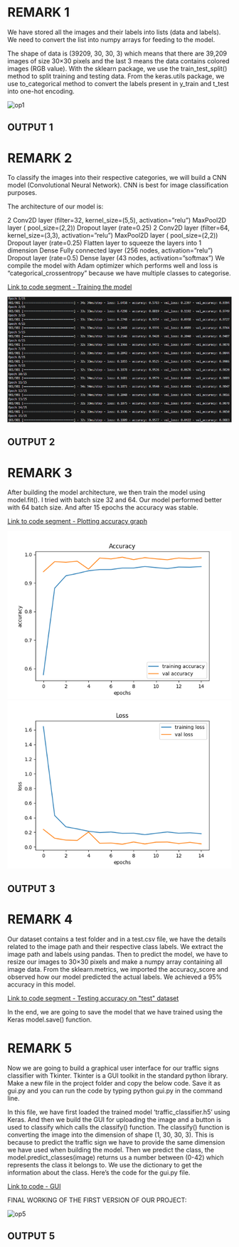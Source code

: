# REMARK 1

We have stored all the images and their labels into lists (data and labels).
We need to convert the list into numpy arrays for feeding to the model.

The shape of data is (39209, 30, 30, 3) which means that there are 39,209 images of size 30×30 pixels and the last 3 means the data contains colored images (RGB value).
With the sklearn package, we use the train_test_split() method to split training and testing data.
From the keras.utils package, we use to_categorical method to convert the labels present in y_train and t_test into one-hot encoding.

![op1](https://media.discordapp.net/attachments/1101944447740162058/1101944498566729728/op1.png?width=607&height=242)

## OUTPUT 1

# REMARK 2

To classify the images into their respective categories, we will build a CNN model (Convolutional Neural Network). CNN is best for image classification purposes.

The architecture of our model is:

2 Conv2D layer (filter=32, kernel_size=(5,5), activation=”relu”)
MaxPool2D layer ( pool_size=(2,2))
Dropout layer (rate=0.25)
2 Conv2D layer (filter=64, kernel_size=(3,3), activation=”relu”)
MaxPool2D layer ( pool_size=(2,2))
Dropout layer (rate=0.25)
Flatten layer to squeeze the layers into 1 dimension
Dense Fully connected layer (256 nodes, activation=”relu”)
Dropout layer (rate=0.5)
Dense layer (43 nodes, activation=”softmax”)
We compile the model with Adam optimizer which performs well and loss is “categorical_crossentropy” because we have multiple classes to categorise.

[Link to code segment - Training the model](https://github.com/Dunno-Ikigai/Traffic-sign-recognition/blob/e7243f2e637a6d8bb5833a223455d4ce9b36f01b/Traffic_signs.py#L48)

![op2](https://raw.githubusercontent.com/Dunno-Ikigai/Traffic-sign-recognition/main/Model%20Training%202.png)

## OUTPUT 2

# REMARK 3

After building the model architecture, we then train the model using model.fit(). I tried with batch size 32 and 64. Our model performed better with 64 batch size. And after 15 epochs the accuracy was stable.

[Link to code segment - Plotting accuracy graph](https://github.com/Dunno-Ikigai/Traffic-sign-recognition/blob/e7243f2e637a6d8bb5833a223455d4ce9b36f01b/Traffic_signs.py#LL70C1-L70C1)

![op3.1](https://raw.githubusercontent.com/Dunno-Ikigai/Traffic-sign-recognition/main/Accurracy%20plot.png)
![op3.2](https://raw.githubusercontent.com/Dunno-Ikigai/Traffic-sign-recognition/main/Loss%20plot.png)

## OUTPUT 3

# REMARK 4

Our dataset contains a test folder and in a test.csv file, we have the details related to the image path and their respective class labels. We extract the image path and labels using pandas. Then to predict the model, we have to resize our images to 30×30 pixels and make a numpy array containing all image data. From the sklearn.metrics, we imported the accuracy_score and observed how our model predicted the actual labels. We achieved a 95% accuracy in this model.

[Link to code segment - Testing accuracy on "test" dataset](https://github.com/Dunno-Ikigai/Traffic-sign-recognition/blob/e7243f2e637a6d8bb5833a223455d4ce9b36f01b/Traffic_signs.py#LL89C1-L89C1)

In the end, we are going to save the model that we have trained using the Keras model.save() function.

# REMARK 5

Now we are going to build a graphical user interface for our traffic signs classifier with Tkinter. Tkinter is a GUI toolkit in the standard python library. Make a new file in the project folder and copy the below code. Save it as gui.py and you can run the code by typing python gui.py in the command line.

In this file, we have first loaded the trained model ‘traffic_classifier.h5’ using Keras. And then we build the GUI for uploading the image and a button is used to classify which calls the classify() function. The classify() function is converting the image into the dimension of shape (1, 30, 30, 3). This is because to predict the traffic sign we have to provide the same dimension we have used when building the model. Then we predict the class, the model.predict_classes(image) returns us a number between (0-42) which represents the class it belongs to. We use the dictionary to get the information about the class. Here’s the code for the gui.py file.

[Link to code - GUI](https://github.com/Dunno-Ikigai/Traffic-sign-recognition/blob/main/GUI_traffsign.py)

FINAL WORKING OF THE FIRST VERSION OF OUR PROJECT: 

![op5](https://cdn.discordapp.com/attachments/1112393409227931720/1112397021106679828/traffic-sign-recognition-project.gif)

## OUTPUT 5




